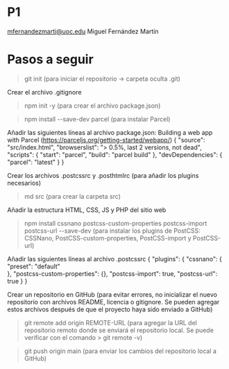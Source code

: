 # P1

mfernandezmarti@uoc.edu
Miguel Fernández Martín

# Pasos a seguir

> git init (para iniciar el repositorio -> carpeta oculta .git)

Crear el archivo .gitignore

> npm init -y (para crear el archivo package.json)

> npm install --save-dev parcel (para instalar Parcel)

Añadir las siguientes líneas al archivo package.json: Building a web app with Parcel (https://parceljs.org/getting-started/webapp/)
    {
        "source": "src/index.html",
        "browserslist": "> 0.5%, last 2 versions, not dead",
        "scripts": {
            "start": "parcel",
            "build": "parcel build"
        },
        "devDependencies": {
            "parcel": "latest"
        }
    }

Crear los archivos .postcssrc y .posthtmlrc (para añadir los plugins necesarios)

> md src (para crear la carpeta src)

Añadir la estructura HTML, CSS, JS y PHP del sitio web

> npm install cssnano postcss-custom-properties postcss-import postcss-url --save-dev (para instalar los plugins de PostCSS: CSSNano, PostCSS-custom-properties, PostCSS-import y PostCSS-url)

Añadir las siguientes líneas al archivo .postcssrc
    {
        "plugins": {
            "cssnano": {
                "preset": "default"   
            },
            "postcss-custom-properties": {},
            "postcss-import": true,
            "postcss-url": true
        }
    }

Crear un repositorio en GitHub (para evitar errores, no inicializar el nuevo repositorio con archivos README, licencia o gitignore. Se pueden agregar estos archivos después de que el proyecto haya sido enviado a GitHub)

> git remote add origin REMOTE-URL (para agregar la URL del repositorio remoto donde se enviará el repositorio local. Se puede verificar con el comando > git remote -v)

> git push origin main (para enviar los cambios del repositorio local a GitHub)
